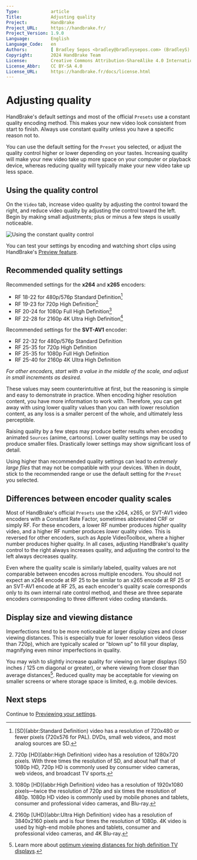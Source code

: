 ```yaml
---
Type:            article
Title:           Adjusting quality
Project:         HandBrake
Project_URL:     https://handbrake.fr/
Project_Version: 1.9.0
Language:        English
Language_Code:   en
Authors:         [ Bradley Sepos <bradley@bradleysepos.com> (BradleyS) ]
Copyright:       2024 HandBrake Team
License:         Creative Commons Attribution-ShareAlike 4.0 International
License_Abbr:    CC BY-SA 4.0
License_URL:     https://handbrake.fr/docs/license.html
---
```


Adjusting quality
=================

HandBrake's default settings and most of the official `Presets` use a constant quality encoding method. This makes your new video look consistent from start to finish. Always use constant quality unless you have a specific reason not to.

You can use the default setting for the `Preset` you selected, or adjust the quality control higher or lower depending on your tastes. Increasing quality will make your new video take up more space on your computer or playback device, whereas reducing quality will typically make your new video take up less space.

## Using the quality control

On the `Video` tab, increase video quality by adjusting the control toward the right, and reduce video quality by adjusting the control toward the left. Begin by making small adjustments; plus or minus a few steps is usually noticeable.

<!-- .system-macos -->

![Using the constant quality control](../../images/mac/quality-control-1.1.0.png "Adjust the quality control toward the right to increase quality, or toward the left to lower it.")

<!-- /.system-macos -->

You can test your settings by encoding and watching short clips using HandBrake's [Preview feature](../workflow/preview-settings.html).


## Recommended quality settings

Recommended settings for the **x264** and **x265** encoders:

- RF 18-22 for 480p/576p Standard Definition[^SD]
- RF 19-23 for 720p High Definition[^720p]
- RF 20-24 for 1080p Full High Definition[^1080p]
- RF 22-28 for 2160p 4K Ultra High Definition[^2160p]

Recommended settings for the **SVT-AV1** encoder:

- RF 22-32 for 480p/576p Standard Definition
- RF 25-35 for 720p High Definition
- RF 25-35 for 1080p Full High Definition
- RF 25-40 for 2160p 4K Ultra High Definition

*For other encoders, start with a value in the middle of the scale, and adjust in small increments as desired.*

These values may seem counterintuitive at first, but the reasoning is simple and easy to demonstrate in practice. When encoding higher resolution content, you have more information to work with. Therefore, you can get away with using lower quality values than you can with lower resolution content, as any loss is a smaller percent of the whole, and ultimately less perceptible.

Raising quality by a few steps may produce better results when encoding animated `Sources` (anime, cartoons). Lower quality settings may be used to produce smaller files. Drastically lower settings may show significant loss of detail.

Using higher than recommended quality settings can lead to *extremely large files* that may not be compatible with your devices. When in doubt, stick to the recommended range or use the default setting for the `Preset` you selected.

## Differences between encoder quality scales

Most of HandBrake's official `Presets` use the x264, x265, or SVT-AV1 video encoders with a Constant Rate Factor, sometimes abbreviated CRF or simply RF. For these encoders, a lower RF number produces *higher* quality video, and a higher RF number produces *lower* quality video. This is reversed for other encoders, such as Apple VideoToolbox, where a higher number produces higher quality. In all cases, adjusting HandBrake's quality control to the right always increases quality, and adjusting the control to the left always decreases quality.

Even where the quality scale is similarly labeled, quality values are not comparable between encodes across multiple encoders. You should not expect an x264 encode at RF 25 to be similar to an x265 encode at RF 25 or an SVT-AV1 encode at RF 25, as each encoder's quality scale corresponds only to its own internal rate control method, and these are three separate encoders corresponding to three different video coding standards.

## Display size and viewing distance

Imperfections tend to be more noticeable at larger display sizes and closer viewing distances. This is especially true for lower resolution videos (less than 720p), which are typically scaled or "blown up" to fill your display, magnifying even minor imperfections in quality.

You may wish to slightly increase quality for viewing on larger displays (50 inches / 125 cm diagonal or greater), or where viewing from closer than average distances[^viewing-distance]. Reduced quality may be acceptable for viewing on smaller screens or where storage space is limited, e.g. mobile devices.

<!-- .continue -->

## Next steps

<!-- .success -->

Continue to [Previewing your settings](preview-settings.html).

<!-- /.success -->

<!-- /.continue -->

[^SD]: [SD](abbr:Standard Definition) video has a resolution of 720x480 or fewer pixels (720x576 for PAL). DVDs, small web videos, and most analog sources are SD.

[^720p]: 720p [HD](abbr:High Definition) video has a resolution of 1280x720 pixels. With three times the resolution of SD, and about half that of 1080p HD, 720p HD is commonly used by consumer video cameras, web videos, and broadcast TV sports.

[^1080p]: 1080p [HD](abbr:High Definition) video has a resolution of 1920x1080 pixels—twice the resolution of 720p and six times the resolution of 480p. 1080p HD video is commonly used by mobile phones and tablets, consumer and professional video cameras, and Blu-ray.

[^2160p]: 2160p [UHD](abbr:Ultra High Definition) video has a resolution of 3840x2160 pixels and is four times the resolution of 1080p. 4K video is used by high-end mobile phones and tablets, consumer and professional video cameras, and 4K Blu-ray.

[^viewing-distance]: Learn more about [optimum viewing distances for high definition TV displays](https://en.wikipedia.org/wiki/Optimum_HDTV_viewing_distance).
